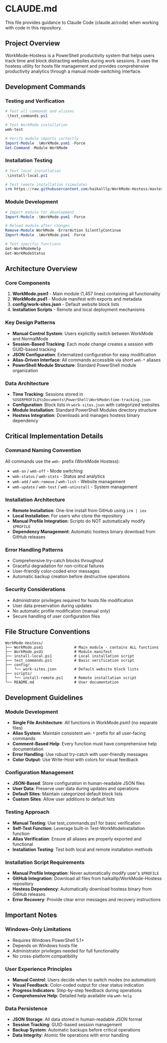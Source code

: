 # CLAUDE.md

This file provides guidance to Claude Code (claude.ai/code) when working with code in this repository.

## Project Overview

WorkMode-Hostess is a PowerShell productivity system that helps users track time and block distracting websites during work sessions. It uses the hostess utility for hosts file management and provides comprehensive productivity analytics through a manual mode-switching interface.

## Development Commands

### Testing and Verification
```powershell
# Test all commands and aliases
.\test_commands.ps1

# Test WorkMode installation
wmh-test

# Verify module imports correctly
Import-Module .\WorkMode.psm1 -Force
Get-Command -Module WorkMode
```

### Installation Testing
```powershell
# Test local installation
.\install-local.ps1

# Test remote installation (simulate)
irm https://raw.githubusercontent.com/haikalllp/WorkMode-Hostess/master/scripts/install-remote.ps1 | iex
```

### Module Development
```powershell
# Import module for development
Import-Module .\WorkMode.psm1 -Force

# Reload module after changes
Remove-Module WorkMode -ErrorAction SilentlyContinue
Import-Module .\WorkMode.psm1 -Force

# Test specific functions
Get-WorkModeHelp
Get-WorkModeStatus
```

## Architecture Overview

### Core Components
1. **WorkMode.psm1** - Main module (1,457 lines) containing all functionality
2. **WorkMode.psd1** - Module manifest with exports and metadata
3. **config/work-sites.json** - Default website block lists
4. **Installation Scripts** - Remote and local deployment mechanisms

### Key Design Patterns
- **Manual Control System**: Users explicitly switch between WorkMode and NormalMode
- **Session-Based Tracking**: Each mode change creates a session with GUID-based tracking
- **JSON Configuration**: Externalized configuration for easy modification
- **Alias-Driven Interface**: All commands accessible via short `wmh-*` aliases
- **PowerShell Module Structure**: Standard PowerShell module organization

### Data Architecture
- **Time Tracking**: Sessions stored in `%USERPROFILE%\Documents\PowerShell\WorkMode\time-tracking.json`
- **Configuration**: Block lists in `work-sites.json` with categorized websites
- **Module Installation**: Standard PowerShell Modules directory structure
- **Hostess Integration**: Downloads and manages hostess binary dependency

## Critical Implementation Details

### Command Naming Convention
All commands use the `wmh-` prefix (WorkMode Hostess):
- `wmh-on` / `wmh-off` - Mode switching
- `wmh-status` / `wmh-stats` - Status and analytics
- `wmh-add` / `wmh-remove` / `wmh-list` - Website management
- `wmh-update` / `wmh-test` / `wmh-uninstall` - System management

### Installation Architecture
- **Remote Installation**: One-line install from GitHub using `irm | iex`
- **Local Installation**: For users who clone the repository
- **Manual Profile Integration**: Scripts do NOT automatically modify `$PROFILE`
- **Dependency Management**: Automatic hostess binary download from GitHub releases

### Error Handling Patterns
- Comprehensive try-catch blocks throughout
- Graceful degradation for non-critical failures
- User-friendly color-coded error messages
- Automatic backup creation before destructive operations

### Security Considerations
- Administrator privileges required for hosts file modification
- User data preservation during updates
- No automatic profile modification (manual only)
- Secure handling of user configuration files

## File Structure Conventions

```
WorkMode-Hostess/
├── WorkMode.psm1              # Main module - contains ALL functions
├── WorkMode.psd1              # Module manifest
├── install-local.ps1          # Local installation script
├── test_commands.ps1          # Basic verification script
├── config/
│   └── work-sites.json        # Default website block lists
├── scripts/
│   └── install-remote.ps1     # Remote installation script
└── README.md                  # User documentation
```

## Development Guidelines

### Module Development
- **Single File Architecture**: All functions in WorkMode.psm1 (no separate files)
- **Alias System**: Maintain consistent `wmh-*` prefix for all user-facing commands
- **Comment-Based Help**: Every function must have comprehensive help documentation
- **Error Handling**: Use robust try-catch with user-friendly messages
- **Color Output**: Use Write-Host with colors for visual feedback

### Configuration Management
- **JSON-Based**: Store configuration in human-readable JSON files
- **User Data**: Preserve user data during updates and operations
- **Default Sites**: Maintain categorized default block lists
- **Custom Sites**: Allow user additions to default lists

### Testing Approach
- **Manual Testing**: Use test_commands.ps1 for basic verification
- **Self-Test Function**: Leverage built-in Test-WorkModeInstallation function
- **Alias Verification**: Ensure all aliases are properly exported and functional
- **Installation Testing**: Test both local and remote installation methods

### Installation Script Requirements
- **Manual Profile Integration**: Never automatically modify user's `$PROFILE`
- **GitHub Integration**: Download all files from haikalllp/WorkMode-Hostess repository
- **Hostess Dependency**: Automatically download hostess binary from GitHub releases
- **Error Recovery**: Provide clear error messages and recovery instructions

## Important Notes

### Windows-Only Limitations
- Requires Windows PowerShell 5.1+
- Depends on Windows hosts file
- Administrator privileges needed for full functionality
- No cross-platform compatibility

### User Experience Principles
- **Manual Control**: Users decide when to switch modes (no automation)
- **Visual Feedback**: Color-coded output for clear status indication
- **Progress Indicators**: Step-by-step feedback during operations
- **Comprehensive Help**: Detailed help available via `wmh-help`

### Data Persistence
- **JSON Storage**: All data stored in human-readable JSON format
- **Session Tracking**: GUID-based session management
- **Backup System**: Automatic backups before critical operations
- **Data Integrity**: Atomic file operations with error handling